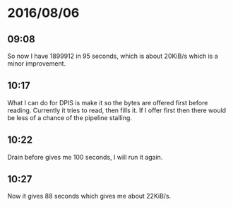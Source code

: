 # 2016/08/06

## 09:08

So now I have 1899912 in 95 seconds, which is about 20KiB/s which is a minor
improvement.

## 10:17

What I can do for DPIS is make it so the bytes are offered first before
reading. Currently it tries to read, then fills it. If I offer first then there
would be less of a chance of the pipeline stalling.

## 10:22

Drain before gives me 100 seconds, I will run it again.

## 10:27

Now it gives 88 seconds which gives me about 22KiB/s.
